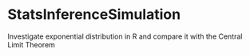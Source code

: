 # StatsInferenceSimulation
Investigate exponential distribution in R and compare it with the Central Limit Theorem
